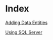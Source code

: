 # Index

[Adding Data Entities](./adding-entities.md)

[Using SQL Server](./sql-server-provider.md)

